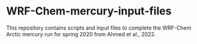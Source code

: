 # WRF-Chem-mercury-input-files
This repository contains scripts and input files to complete the WRF-Chem Arctic mercury run for spring 2020 from Ahmed et al., 2022. 

